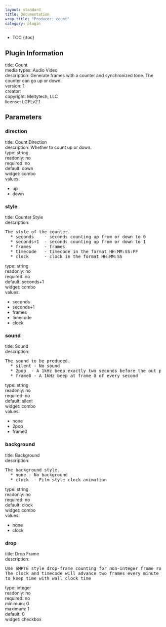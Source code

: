 ```yaml
---
layout: standard
title: Documentation
wrap_title: "Producer: count"
category: plugin
---
```

* TOC
{:toc}

## Plugin Information

title: Count  
media types:
Audio  Video  
description: Generate frames with a counter and synchronized tone. The counter can go up or down.  
version: 1  
creator:   
copyright: Meltytech, LLC  
license: LGPLv2.1  

## Parameters

### direction

title: Count Direction    
description:
Whether to count up or down.  
type: string  
readonly: no  
required: no  
default: down  
widget: combo  
values:  

* up
* down

### style

title: Counter Style    
description:
<pre>
The style of the counter.
  * seconds    - seconds counting up from or down to 0
  * seconds+1  - seconds counting up from or down to 1
  * frames     - frames
  * timecode   - timecode in the format HH:MM:SS:FF
  * clock      - clock in the format HH:MM:SS
</pre>
type: string  
readonly: no  
required: no  
default: seconds+1  
widget: combo  
values:  

* seconds
* seconds+1
* frames
* timecode
* clock

### sound

title: Sound    
description:
<pre>
The sound to be produced.
  * silent - No sound
  * 2pop  - A 1kHz beep exactly two seconds before the out point
  * frame0 - A 1kHz beep at frame 0 of every second
</pre>
type: string  
readonly: no  
required: no  
default: silent  
widget: combo  
values:  

* none
* 2pop
* frame0

### background

title: Background    
description:
<pre>
The background style.
  * none - No background
  * clock  - Film style clock animation
</pre>
type: string  
readonly: no  
required: no  
default: clock  
widget: combo  
values:  

* none
* clock

### drop

title: Drop Frame    
description:
<pre>
Use SMPTE style drop-frame counting for non-integer frame rates.
The clock and timecode will advance two frames every minute if necessary
to keep time with wall clock time
</pre>
type: integer  
readonly: no  
required: no  
minimum: 0  
maximum: 1  
default: 0  
widget: checkbox  

